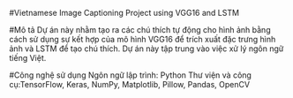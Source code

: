#Vietnamese Image Captioning Project using VGG16 and LSTM

#Mô tả
Dự án này nhằm tạo ra các chú thích tự động cho hình ảnh bằng cách sử dụng sự kết hợp của mô hình VGG16 để trích xuất đặc trưng hình ảnh và LSTM để tạo chú thích. Dự án này tập trung vào việc xử lý ngôn ngữ tiếng Việt.

#Công nghệ sử dụng
Ngôn ngữ lập trình: Python
Thư viện và công cụ:TensorFlow, Keras, NumPy, Matplotlib, Pillow, Pandas, OpenCV

